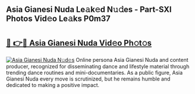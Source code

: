 ## Asia Gianesi Nuda Le𝚊k𝚎d N𝚞𝚍es - Part-SXI Photos Vid𝚎o Le𝚊ks P0m37

# <h2><a href="http://fbfergc.evod.top/?m=Asia+Gianesi+Nuda">🔗 👉🔴 Asia Gianesi Nuda Vid𝚎o Ph𝚘t𝚘s</a></h2>

[![Asia Gianesi Nuda N𝚞d𝚎s](https://i.imgur.com/8V9OHl7.gif)](http://fbfergc.evod.top/?m=Asia+Gianesi+Nuda)
Online persona Asia Gianesi Nuda and content producer, recognized for disseminating dance and lifestyle material through trending dance routines and mini-documentaries. As a public figure, Asia Gianesi Nuda every move is scrutinized, but he remains humble and dedicated to making a positive impact. 
